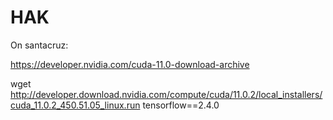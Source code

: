 # HAK

On santacruz:

https://developer.nvidia.com/cuda-11.0-download-archive

wget http://developer.download.nvidia.com/compute/cuda/11.0.2/local_installers/cuda_11.0.2_450.51.05_linux.run
tensorflow==2.4.0

